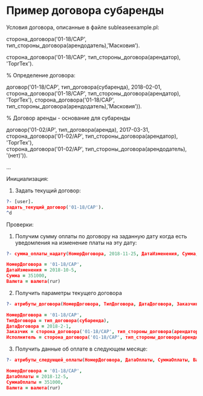 # Пример договора субаренды

Условия договора, описанные в файле subleaseexample.pl:

сторона_договора('01-18/САР', тип_стороны_договора(арендодатель),'Масковия').

сторона_договора('01-18/САР', тип_стороны_договора(арендатор), 'ТоргТех').


% Определение договора:

договор('01-18/САР', тип_договора(субаренда), 2018-02-01,
	сторона_договора('01-18/САР', тип_стороны_договора(арендатор), 'ТоргТех'),
	сторона_договора('01-18/САР', тип_стороны_договора(арендодатель),'Масковия')).


% Договор аренды - основание для субаренды

договор('01-02/АР', тип_договора(аренда), 2017-03-31,
	сторона_договора('01-02/АР', тип_стороны_договора(арендатор), 'ТоргТех'),	
	сторона_договора('01-02/АР', тип_стороны_договора(арендодатель), '(нет)')).
	
  
...

Инициализация:

1. Задать текущий договор:
```Prolog
?- [user].
задать_текущий_договор('01-18/САР').
^d
```


Проверки:

1. Получим сумму оплаты по договору на заданную дату когда есть уведомления на изменение платы на эту дату:
```Prolog
?- сумма_оплаты_надату(НомерДоговора, 2018-11-25, ДатаИзменения, Сумма, Валюта).

НомерДоговора = '01-18/САР',
ДатаИзменения = 2018-10-5,
Сумма = 351000,
Валюта = валюта(rur) 
```

2. Получить параметры текущего договора
```Prolog
?- атрибуты_договора(НомерДоговора, ТипДоговора, ДатаДоговора, Заказчик, Исполнитель).

НомерДоговора = '01-18/САР',
ТипДоговора = тип_договора(субаренда),
ДатаДоговора = 2018-2-1,
Заказчик = сторона_договора('01-18/САР', тип_стороны_договора(арендатор), 'ТоргТех'),
Исполнитель = сторона_договора('01-18/САР', тип_стороны_договора(арендодатель), 'Масковия').
```

3. Получить данные об оплате в следующем месяце:
```Prolog
?- атрибуты_следующей_оплаты(НомерДоговора, ДатаОплаты, СуммаОплаты, Валюта).

НомерДоговора = '01-18/САР',
ДатаОплаты = 2018-12-5,
СуммаОплаты = 351000,
Валюта = валюта(rur)
```
